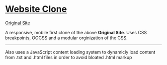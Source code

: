 

# [Website Clone](http://demo.thedevelovers.com/business/bravana-v1.3/template/index-shop.html#)
[Original Site](http://demo.thedevelovers.com/business/bravana-v1.3/template/index-shop.html#)  

A responsive, mobile first clone of the above **Original Site**. Uses CSS breakpoints, OOCSS and a modular orginization of the CSS.

---

Also uses a JavaScript content loading system to dynamicly load content from .txt and .html files in order to avoid bloated .html markup